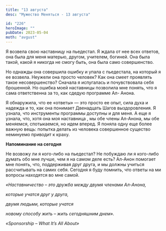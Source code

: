 ```yaml
---
title: "13 августа"
desc: "Мужество Меняться - 13 августа"

id: "226"
heroImage: ""
pubDate: 2023-05-04
moth: "avgust"
---
```


Я возвела свою наставницу на пьедестал. Я ждала от нее всех ответов, она была
для меня матерью, другом, учителем, богиней. Она была такой, какой я никогда
не смогу быть, она была само совершенство.

Но однажды она совершила ошибку и упала с пьедестала, на который я ее возвела.
Неужели она просто человек? Как она смеет проявлять такое несовершенство?
Сначала я испугалась и почувствовала себя брошенной. Но ошибка моей наставницы
позволила мне понять, что я сама ответственна за то, как сдедую программе Ал-
Анона.

Я обнаружила, что ее «ответы» — это просто ее опыт, сила духа и надежда и то,
как она понимает Двенадцать Шагов выздоровления. Я узнала, что инструменты
программы доступны и для меня. А еще я узнала, что, хотя она моя наставница ,
мы обе члены Ал-Анона, мы обе меняемся, спотыкаемся, но идем вперед. Я поняла
одну еще более важную вещь: попытка делать из человека совершенное существо
неминуемо приводит к краху.

**Напоминание на сегодня**

Не возвожу ли я кого-либо на пьедестал? Не побуждаю ли я кого-либо думать обо
мне лучше, чем я на самом деле есть? Ал-Анон помогает мне понять, что,
поддерживая друг друга, и мы должны учиться рассчитывать на самих себя.
Сегодня я буду помнить, что ответы на ми вопросы находятся во мне самой.

_«Наставничество – это дружба между двумя членами Ал-Анона,_

_которые учатся друг у друга,_

_двумя людьми, которые учатся_

_новому способу жить – жить сегодняшним днем»._

_«Sponsorship – What It’s All About»_

